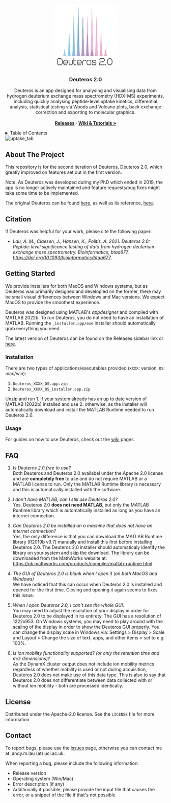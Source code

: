 <!-- PROJECT LOGO -->
<br />
<div align="center">
  <a href="https://github.com/andymlau/Deuteros_2.0">
    <img src="images/logo.svg" alt="Logo" width="200" height="200">
  </a>

<h3 align="center">Deuteros 2.0</h3>

  <p align="center">
    Deuteros is an app designed for analysing and visualising data from hydrogen deuterium exchange mass spectrometry (HDX-MS) experiments, including quickly analysing peptide-level uptake kinetics, differential analysis, statistical testing via Woods and Volcano plots, back exchange correction and exporting to molecular graphics.
    <br />
    <br />
    <a href="https://github.com/andymlau/Deuteros_2.0/releases"><strong>Releases</strong></a>
    ·
    <a href="https://github.com/andymlau/Deuteros_2.0/wiki"><strong>Wiki & Tutorials »</strong></a>
    <br />
  </p>
</div>

<!-- TABLE OF CONTENTS -->
<details>
  <summary>Table of Contents</summary>
  <ol>
    <li>
      <a href="#about-the-project">About The Project</a>
    </li>
    <li><a href="#citation">Citation</a></li>
    <li>
      <a href="#getting-started">Getting Started</a>
      <ul>
        <li><a href="#installation">Installation</a></li>
        <li><a href="#usage">Usage</a></li>
      </ul>
    </li>
    <li><a href="#faq">FAQ</a></li>
    <li><a href="#license">License</a></li>
    <li><a href="#contact">Contact</a></li>
  </ol>
</details>

<img width="1334" alt="uptake_tab" src="https://user-images.githubusercontent.com/25254365/195334637-5b1328c8-8c4c-4bf6-afca-19bbb9f924ea.png">

## About The Project

This repository is for the second iteration of Deuteros, Deuteros 2.0, which greatly improved on features set out in the first version. 

Note: As Deuteros was developed during my PhD which ended in 2019, the app is no longer actively maintained and feature requests/bug fixes might take some time to be implemented. 

The original Deuteros can be found [here](https://github.com/andymlau/Deuteros), as well as its reference, [here](https://academic.oup.com/bioinformatics/article/35/17/3171/5288775). 

## Citation

If Deuteros was helpful for your work, please cite the following paper:

- *Lau, A. M., Claesen, J., Hansen, K., Politis, A. 2021. Deuteros 2.0: Peptide-level significance testing of data from hydrogen deuterium exchange mass spectrometry. Bioinformatics, btaa677, https://doi.org/10.1093/bioinformatics/btaa677*.

## Getting Started

We provide installers for both MacOS and Windows systems, but as Deuteros was primarily designed and developled on the former, there may be small visual differences between Windows and Mac versions. We expect MacOS to provide the smoothest experience. 

Deuteros was designed using MATLAB's _appdesigner_ and compiled with MATLAB 2022b. To run Deuteros, you do not need to have an installation of MATLAB. Running the `_installer.app/exe` installer should automatically grab everything you need. 

The latest version of Deuteros can be found on the Releases sidebar link or [here](https://github.com/andymlau/Deuteros_2.0/releases/latest). 

### Installation

There are two types of applications/executables provided (`XXXX`: version, `OS`: mac/win):
1. `Deuteros_XXXX_OS.app.zip`
2. `Deuteros_XXXX_OS_installer.app.zip`

Unzip and run 1. if your system already has an up to date version of MATLAB (2022b) installed and use 2. otherwise, as the installer will automatically download and install the MATLAB Runtime needed to run Deuteros 2.0.

### Usage

For guides on how to use Deuteros, check out the [wiki](https://github.com/andymlau/Deuteros_2.0/wiki) pages.

## FAQ
1. _Is Deuteros 2.0 free to use?_  
Both Deuteros and Deuteros 2.0 availabel under the Apache 2.0 license and are **completely free** to use and do not require MATLAB or a MATLAB license to run. Only the MATLAB Runtime library is necessary and this is automatically installed with the software.

2. _I don't have MATLAB, can I still use Deuteros 2.0?_  
Yes, Deuteros 2.0 **does not need MATLAB**, but only the MATLAB Runtime library which is automatically installed as long as you have an internet connection.

3. _Can Deuteros 2.0 be installed on a machine that does not have an internet connection?_  
Yes, the only difference is that you can download the MATLAB Runtime library (R2019b v9.7) manually and install this first before installing Deuteros 2.0. The Deuteros 2.0 installer should automaticaly identify the library on your system and skip the download.
The library can be downloaded from the MathWorks website at: https://uk.mathworks.com/products/compiler/matlab-runtime.html

4. _The GUI of Deuteros 2.0 is blank when I open it (on both MacOS and Windows)_  
We have noticed that this can occur when Deuteros 2.0 is installed and opened for the first time. Closing and opening it again seems to fixes this issue. 

5. _When I open Deuteros 2.0, I can't see the whole GUI._  
You may need to adjust the resolution of your display in order for Deuteros 2.0 to be displayed in its entirety. The GUI has a resolution of 1222x953. On Windows systems, you may need to play around with the scaling of the display in order to show the Deuteros GUI properly. You can change the display scale in Windows via: Settings > Display > Scale and Layout > Change the size of text, apps, and other items > set to e.g. 100%. 

6. _Is ion mobility functionality supported? (or only the retention time and m/z dimensions)?_  
As the DynamX cluster output does not include ion mobility metrics regardless of whether mobility is used or not during acquisition, Deuteros 2.0 does not make use of this data type. This is also to say that Deuteros 2.0 does not differentiate between data collected with or without ion mobility - both are processed identically.

## License

Distributed under the Apache-2.0 license. See the `LICENSE` file for more information.

## Contact

To report bugs, please use the [issues](https://github.com/andymlau/Deuteros_2.0/issues) page, otherwise you can contact me at: andy.m.lau (at) ucl.ac.uk.

When reporting a bug, please include the following information: 

- Release version
- Operating system (Win/Mac)
- Error description (if any)
- Additionally if possible, please provide the input file that causes the error, or a snippet of the file if that's not possible
